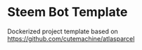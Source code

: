 # Steem Bot Template

Dockerized project template based on https://github.com/cutemachine/atlasparcel